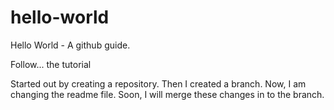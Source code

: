 # hello-world
Hello World - A github guide.

Follow... the tutorial

Started out by creating a repository.
Then I created a branch.
Now, I am changing the readme file.
Soon, I will merge these changes in to the branch.
